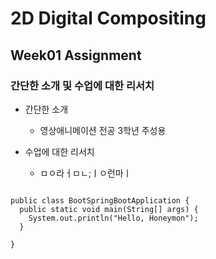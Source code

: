 # 2D Digital Compositing
## Week01 Assignment
### 간단한 소개 및 수업에 대한 리서치
* 간단한 소개

  - 영상애니메이션 전공 3학년 주성용
  
* 수업에 대한 리서치

  - ㅁㅇ라ㅓㅁㄴ;ㅣㅇ런마ㅣ

<pre>
<code>
public class BootSpringBootApplication {
  public static void main(String[] args) {
    System.out.println("Hello, Honeymon");
  }

}
</code>
</pre>
